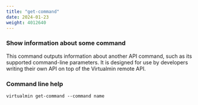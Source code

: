 ```yaml
---
title: "get-command"
date: 2024-01-23
weight: 4012640
---
```


### Show information about some command

This command outputs information about another API command, such as its supported command-line parameters. It is designed for use by developers writing their own API on top of the Virtualmin remote API.

### Command line help

```text
virtualmin get-command --command name
```
